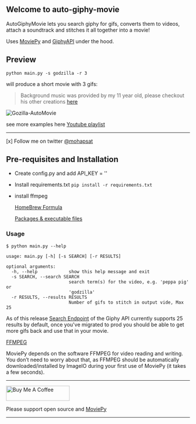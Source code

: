 ## Welcome to auto-giphy-movie

AutoGiphyMovie lets you search giphy for gifs, converts them to videos, attach a soundtrack and 
stitches it all together into a movie!

Uses 
<a href="https://zulko.github.io/moviepy/" target="_blank">MoviePy</a> and <a href="https://github.com/Giphy/GiphyAPI" target="_blank">GiphyAPI</a> under the hood.


## Preview

`python main.py -s godzilla -r 3` 

will produce a short movie with 3 gifs:

> Background music was provided by my 11 year old, please checkout his other creations 
><a href="https://soundcloud.com/shaurya-m" target="_blank">here</a>

<img src="https://github.com/mohapsat/auto-giphy-movie/blob/master/godzilla-automovie.gif?raw=true" alt="Gozilla-AutoMovie">

see more examples here 
<a href="https://www.youtube.com/playlist?list=PLC1K_ZG1k61h2diUlgX_m84QnaaBwJFIE" target="_blank">Youtube playlist</a>

---
[x] Follow me on twitter [@mohapsat](https://twitter.com/mohapsat)

## Pre-requisites and Installation
- Create config.py and add API_KEY = '<GIPHY-API-KEY>'
- Install requirements.txt 
    `pip install -r requirements.txt` 
- install ffmpeg
    
    [HomeBrew Formula](https://formulae.brew.sh/formula/ffmpeg)
    
    [Packages & executable files](https://www.ffmpeg.org/download.html)

### Usage

```buildoutcfg
$ python main.py --help

usage: main.py [-h] [-s SEARCH] [-r RESULTS]

optional arguments:
  -h, --help            show this help message and exit
  -s SEARCH, --search SEARCH
                        search term(s) for the video, e.g. 'peppa pig' or
                        'godzilla'
  -r RESULTS, --results RESULTS
                        Number of gifs to stitch in output vide, Max 25
```

As of this release [Search Endpoint](https://developers.giphy.com/docs/api/endpoint#search) of the Giphy API currently supports 25 results by default, once you've migrated to prod you should be able to 
get more gifs back and use that in your movie.

[FFMPEG](https://zulko.github.io/moviepy/install.html)

MoviePy depends on the software FFMPEG for video reading and writing. You don’t need to worry about that, as FFMPEG should be automatically downloaded/installed by ImageIO during your first use of MoviePy (it takes a few seconds).

---
 <a href="https://www.buymeacoffee.com/3RBKdF0h9" target="_blank"><img src="https://cdn.buymeacoffee.com/buttons/default-orange.png" alt="Buy Me A Coffee" height="41" width="174"></a>
 
Please support open source and [MoviePy](https://github.com/Zulko/moviepy)

---
